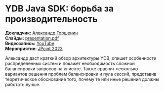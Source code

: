 # YDB Java SDK: борьба за производительность

**Докладчик:** [Александр Горшенин](https://www.linkedin.com/in/agorshenin268/)\
**Слайды:** [presentation.pdf](presentation.pdf)\
**Видеозапись:** [YouTube](https://www.youtube.com/watch?v=V0rZQsYopng)\
**Мероприятие:** [JPoint 2023](https://jpoint.ru/talks/241dab605b724402bd8448432e5852d1/)

Александр даст краткий обзор архитектуры YDB, опишет особенности распределенных систем и покажет необходимость сложной балансировки запросов на клиенте. Также сравнит несколько вариантов решения проблем балансировки и пула сессий, представив теоретическое обоснование того, почему те или иные решения должны работать лучше.
